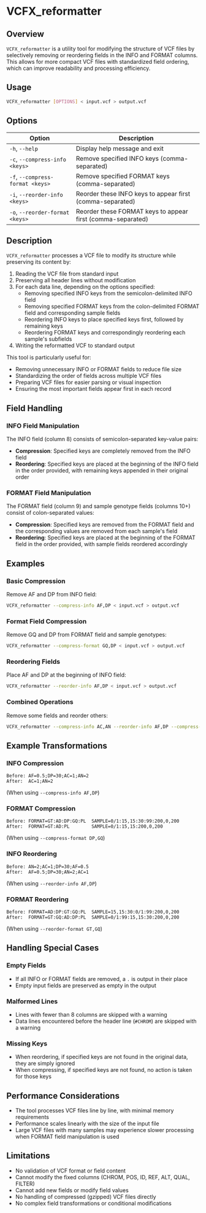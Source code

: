 # VCFX_reformatter

## Overview
`VCFX_reformatter` is a utility tool for modifying the structure of VCF files by selectively removing or reordering fields in the INFO and FORMAT columns. This allows for more compact VCF files with standardized field ordering, which can improve readability and processing efficiency.

## Usage
```bash
VCFX_reformatter [OPTIONS] < input.vcf > output.vcf
```

## Options
| Option | Description |
|--------|-------------|
| `-h`, `--help` | Display help message and exit |
| `-c`, `--compress-info <keys>` | Remove specified INFO keys (comma-separated) |
| `-f`, `--compress-format <keys>` | Remove specified FORMAT keys (comma-separated) |
| `-i`, `--reorder-info <keys>` | Reorder these INFO keys to appear first (comma-separated) |
| `-o`, `--reorder-format <keys>` | Reorder these FORMAT keys to appear first (comma-separated) |

## Description
`VCFX_reformatter` processes a VCF file to modify its structure while preserving its content by:

1. Reading the VCF file from standard input
2. Preserving all header lines without modification
3. For each data line, depending on the options specified:
   - Removing specified INFO keys from the semicolon-delimited INFO field
   - Removing specified FORMAT keys from the colon-delimited FORMAT field and corresponding sample fields
   - Reordering INFO keys to place specified keys first, followed by remaining keys
   - Reordering FORMAT keys and correspondingly reordering each sample's subfields
4. Writing the reformatted VCF to standard output

This tool is particularly useful for:
- Removing unnecessary INFO or FORMAT fields to reduce file size
- Standardizing the order of fields across multiple VCF files
- Preparing VCF files for easier parsing or visual inspection
- Ensuring the most important fields appear first in each record

## Field Handling

### INFO Field Manipulation
The INFO field (column 8) consists of semicolon-separated key-value pairs:
- **Compression**: Specified keys are completely removed from the INFO field
- **Reordering**: Specified keys are placed at the beginning of the INFO field in the order provided, with remaining keys appended in their original order

### FORMAT Field Manipulation
The FORMAT field (column 9) and sample genotype fields (columns 10+) consist of colon-separated values:
- **Compression**: Specified keys are removed from the FORMAT field and the corresponding values are removed from each sample's field
- **Reordering**: Specified keys are placed at the beginning of the FORMAT field in the order provided, with sample fields reordered accordingly

## Examples

### Basic Compression
Remove AF and DP from INFO field:
```bash
VCFX_reformatter --compress-info AF,DP < input.vcf > output.vcf
```

### Format Field Compression
Remove GQ and DP from FORMAT field and sample genotypes:
```bash
VCFX_reformatter --compress-format GQ,DP < input.vcf > output.vcf
```

### Reordering Fields
Place AF and DP at the beginning of INFO field:
```bash
VCFX_reformatter --reorder-info AF,DP < input.vcf > output.vcf
```

### Combined Operations
Remove some fields and reorder others:
```bash
VCFX_reformatter --compress-info AC,AN --reorder-info AF,DP --compress-format PL --reorder-format GT,AD < input.vcf > output.vcf
```

## Example Transformations

### INFO Compression
```
Before: AF=0.5;DP=30;AC=1;AN=2
After:  AC=1;AN=2
```
(When using `--compress-info AF,DP`)

### FORMAT Compression
```
Before: FORMAT=GT:AD:DP:GQ:PL  SAMPLE=0/1:15,15:30:99:200,0,200
After:  FORMAT=GT:AD:PL        SAMPLE=0/1:15,15:200,0,200
```
(When using `--compress-format DP,GQ`)

### INFO Reordering
```
Before: AN=2;AC=1;DP=30;AF=0.5
After:  AF=0.5;DP=30;AN=2;AC=1
```
(When using `--reorder-info AF,DP`)

### FORMAT Reordering
```
Before: FORMAT=AD:DP:GT:GQ:PL  SAMPLE=15,15:30:0/1:99:200,0,200
After:  FORMAT=GT:GQ:AD:DP:PL  SAMPLE=0/1:99:15,15:30:200,0,200
```
(When using `--reorder-format GT,GQ`)

## Handling Special Cases

### Empty Fields
- If all INFO or FORMAT fields are removed, a `.` is output in their place
- Empty input fields are preserved as empty in the output

### Malformed Lines
- Lines with fewer than 8 columns are skipped with a warning
- Data lines encountered before the header line (`#CHROM`) are skipped with a warning

### Missing Keys
- When reordering, if specified keys are not found in the original data, they are simply ignored
- When compressing, if specified keys are not found, no action is taken for those keys

## Performance Considerations
- The tool processes VCF files line by line, with minimal memory requirements
- Performance scales linearly with the size of the input file
- Large VCF files with many samples may experience slower processing when FORMAT field manipulation is used

## Limitations
- No validation of VCF format or field content
- Cannot modify the fixed columns (CHROM, POS, ID, REF, ALT, QUAL, FILTER)
- Cannot add new fields or modify field values
- No handling of compressed (gzipped) VCF files directly
- No complex field transformations or conditional modifications 